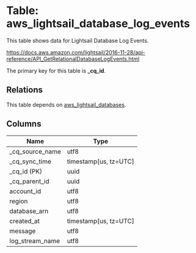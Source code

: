 # Table: aws_lightsail_database_log_events

This table shows data for Lightsail Database Log Events.

https://docs.aws.amazon.com/lightsail/2016-11-28/api-reference/API_GetRelationalDatabaseLogEvents.html

The primary key for this table is **_cq_id**.

## Relations

This table depends on [aws_lightsail_databases](aws_lightsail_databases).

## Columns

| Name          | Type          |
| ------------- | ------------- |
|_cq_source_name|utf8|
|_cq_sync_time|timestamp[us, tz=UTC]|
|_cq_id (PK)|uuid|
|_cq_parent_id|uuid|
|account_id|utf8|
|region|utf8|
|database_arn|utf8|
|created_at|timestamp[us, tz=UTC]|
|message|utf8|
|log_stream_name|utf8|